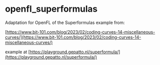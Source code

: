 # openfl_superformulas

Adaptation for OpenFL of the Superformulas example from:  

[https://www.bit-101.com/blog/2023/02/coding-curves-14-miscellaneous-curves/](https://www.bit-101.com/blog/2023/02/coding-curves-14-miscellaneous-curves/)

example at [https://playground.gepatto.nl/superformula/](https://playground.gepatto.nl/superformula/)